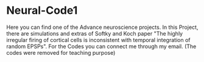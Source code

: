 # Neural-Code1
Here you can find one of the Advance neuroscience projects. In this Project, there are simulations and extras of Softky and Koch paper "The highly irregular firing of cortical cells is inconsistent with temporal integration of random EPSPs".
For the Codes you can connect me through my email. (The codes were removed for teaching purpose)
